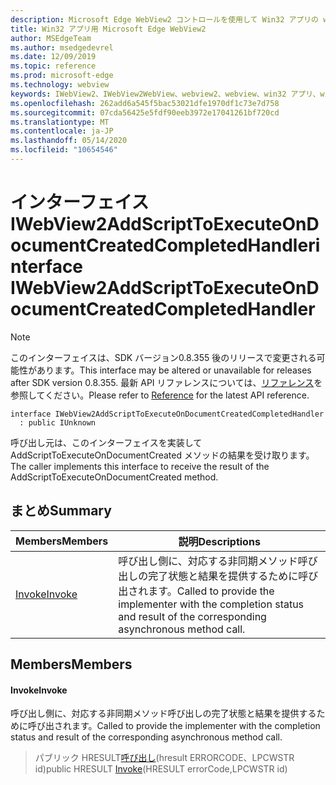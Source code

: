 ```yaml
---
description: Microsoft Edge WebView2 コントロールを使用して Win32 アプリの web コンテンツをホストする
title: Win32 アプリ用 Microsoft Edge WebView2
author: MSEdgeTeam
ms.author: msedgedevrel
ms.date: 12/09/2019
ms.topic: reference
ms.prod: microsoft-edge
ms.technology: webview
keywords: IWebView2、IWebView2WebView、webview2、webview、win32 アプリ、win32、edge
ms.openlocfilehash: 262add6a545f5bac53021dfe1970df1c73e7d758
ms.sourcegitcommit: 07cda56425e5fdf90eeb3972e17041261bf720cd
ms.translationtype: MT
ms.contentlocale: ja-JP
ms.lasthandoff: 05/14/2020
ms.locfileid: "10654546"
---
```

# <span data-ttu-id="f71b2-104">インターフェイス IWebView2AddScriptToExecuteOnDocumentCreatedCompletedHandler</span><span class="sxs-lookup"><span data-stu-id="f71b2-104">interface IWebView2AddScriptToExecuteOnDocumentCreatedCompletedHandler</span></span> 

> [!NOTE]
> <span data-ttu-id="f71b2-105">このインターフェイスは、SDK バージョン0.8.355 後のリリースで変更される可能性があります。</span><span class="sxs-lookup"><span data-stu-id="f71b2-105">This interface may be altered or unavailable for releases after SDK version 0.8.355.</span></span> <span data-ttu-id="f71b2-106">最新 API リファレンスについては、[リファレンス](../../../webview2-api-reference.md)を参照してください。</span><span class="sxs-lookup"><span data-stu-id="f71b2-106">Please refer to [Reference](../../../webview2-api-reference.md) for the latest API reference.</span></span>

```
interface IWebView2AddScriptToExecuteOnDocumentCreatedCompletedHandler
  : public IUnknown
```

<span data-ttu-id="f71b2-107">呼び出し元は、このインターフェイスを実装して AddScriptToExecuteOnDocumentCreated メソッドの結果を受け取ります。</span><span class="sxs-lookup"><span data-stu-id="f71b2-107">The caller implements this interface to receive the result of the AddScriptToExecuteOnDocumentCreated method.</span></span>

## <span data-ttu-id="f71b2-108">まとめ</span><span class="sxs-lookup"><span data-stu-id="f71b2-108">Summary</span></span>

 <span data-ttu-id="f71b2-109">Members</span><span class="sxs-lookup"><span data-stu-id="f71b2-109">Members</span></span>                        | <span data-ttu-id="f71b2-110">説明</span><span class="sxs-lookup"><span data-stu-id="f71b2-110">Descriptions</span></span>
--------------------------------|---------------------------------------------
[<span data-ttu-id="f71b2-111">Invoke</span><span class="sxs-lookup"><span data-stu-id="f71b2-111">Invoke</span></span>](#invoke) | <span data-ttu-id="f71b2-112">呼び出し側に、対応する非同期メソッド呼び出しの完了状態と結果を提供するために呼び出されます。</span><span class="sxs-lookup"><span data-stu-id="f71b2-112">Called to provide the implementer with the completion status and result of the corresponding asynchronous method call.</span></span>

## <span data-ttu-id="f71b2-113">Members</span><span class="sxs-lookup"><span data-stu-id="f71b2-113">Members</span></span>

#### <span data-ttu-id="f71b2-114">Invoke</span><span class="sxs-lookup"><span data-stu-id="f71b2-114">Invoke</span></span> 

<span data-ttu-id="f71b2-115">呼び出し側に、対応する非同期メソッド呼び出しの完了状態と結果を提供するために呼び出されます。</span><span class="sxs-lookup"><span data-stu-id="f71b2-115">Called to provide the implementer with the completion status and result of the corresponding asynchronous method call.</span></span>

> <span data-ttu-id="f71b2-116">パブリック HRESULT[呼び出し](#invoke)(hresult ERRORCODE、LPCWSTR id)</span><span class="sxs-lookup"><span data-stu-id="f71b2-116">public HRESULT [Invoke](#invoke)(HRESULT errorCode,LPCWSTR id)</span></span>

